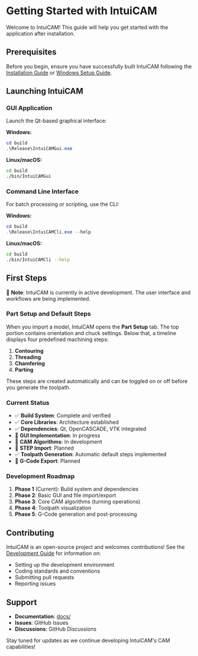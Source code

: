 # Getting Started with IntuiCAM

Welcome to IntuiCAM! This guide will help you get started with the application after installation.

## Prerequisites

Before you begin, ensure you have successfully built IntuiCAM following the [Installation Guide](installation.md) or [Windows Setup Guide](windows_setup.md).

## Launching IntuiCAM

### GUI Application

Launch the Qt-based graphical interface:

**Windows:**
```powershell
cd build
.\Release\IntuiCAMGui.exe
```

**Linux/macOS:**
```bash
cd build
./bin/IntuiCAMGui
```

### Command Line Interface

For batch processing or scripting, use the CLI:

**Windows:**
```powershell
cd build
.\Release\IntuiCAMCli.exe --help
```

**Linux/macOS:**
```bash
cd build
./bin/IntuiCAMCli --help
```

## First Steps

🚧 **Note**: IntuiCAM is currently in active development. The user interface and workflows are being implemented.
### Part Setup and Default Steps
When you import a model, IntuiCAM opens the **Part Setup** tab. The top portion contains orientation and chuck settings. Below that, a timeline displays four predefined machining steps:

1. **Contouring**
2. **Threading**
3. **Chamfering**
4. **Parting**

These steps are created automatically and can be toggled on or off before you generate the toolpath.


### Current Status

- ✅ **Build System**: Complete and verified
- ✅ **Core Libraries**: Architecture established
- ✅ **Dependencies**: Qt, OpenCASCADE, VTK integrated
- 🔄 **GUI Implementation**: In progress
- 🔄 **CAM Algorithms**: In development
- 🔄 **STEP Import**: Planned
- ✅ **Toolpath Generation**: Automatic default steps implemented
- 🔄 **G-Code Export**: Planned

### Development Roadmap

1. **Phase 1** (Current): Build system and dependencies
2. **Phase 2**: Basic GUI and file import/export
3. **Phase 3**: Core CAM algorithms (turning operations)
4. **Phase 4**: Toolpath visualization
5. **Phase 5**: G-Code generation and post-processing

## Contributing

IntuiCAM is an open-source project and welcomes contributions! See the [Development Guide](development.md) for information on:

- Setting up the development environment
- Coding standards and conventions
- Submitting pull requests
- Reporting issues

## Support

- **Documentation**: [docs/](index.md)
- **Issues**: GitHub Issues
- **Discussions**: GitHub Discussions

Stay tuned for updates as we continue developing IntuiCAM's CAM capabilities!
